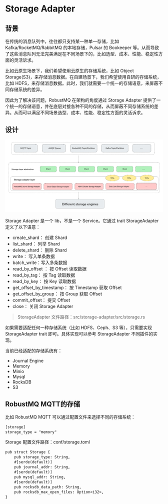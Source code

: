 # Storage Adapter
## 背景
在传统的消息队列中，往往都只支持某一种单一存储，比如 Kafka/RocketMQ/RabbitMQ 的本地存储，Pulsar 的 Bookeeper 等。从而导致了这些消息队列无法完美满足在不同场景下的，比如选型、成本、性能、稳定性方面的灵活诉求。

比如云原生场景下，我们希望使用云原生的存储系统，比如 Object Storage(S3)，来存储消息数据。在自建场景下，我们希望使用自研的存储系统，比如 HDFS，来存储消息数据。此时，我们就需要一个统一的存储语意，来屏蔽不同存储系统的差异。

因此为了解决该问题，RobustMQ 在架构的角度通过 Storage Adapter 提供了一个统一的存储语意，并在底层对接各种不同的存储，从而屏蔽不同存储系统的差异。从而可以满足不同场景选型、成本、性能、稳定性方面的灵活诉求。

## 设计
![image](../../images/storage-adapter.png)

Storage Adapter 是一个 lib，不是一个 Service。它通过 trait StorageAdapter 定义了以下语意：
- create_shard： 创建 Shard
- list_shard： 列举 Shard
- delete_shard： 删除 Shard
- write： 写入单条数据
- batch_write：写入多条数据
- read_by_offset ： 按 Offset 读取数据
- read_by_tag： 按 Tag 读取数据
- read_by_key： 按 Key 读取数据
- get_offset_by_timestamp： 按 Timestamp 获取 Offset
- get_offset_by_group： 按 Group 获取 Offset
- commit_offset： 提交 Offset
- close： 关闭 Storage Adapter

> StorageAdapter 文件路径：src/storage-adapter/src/storage.rs

如果需要适配任何一种存储系统（比如 HDFS、Ceph、S3 等），只需要实现 StorageAdapter trait 即可。具体实现可以参考 StorageAdapter 不同插件的实现。

当前已经适配的存储系统有：
- Journal Engine
- Memory
- Minio
- Mysql
- RocksDB
- S3

## RobustMQ MQTT的存储

比如 RobustMQ MQTT 可以通过配置文件来选择不同的存储系统：
```
[storage]
storage_type = "memory"
```

Storage 配置文件路径：conf/storage.toml
```
pub struct Storage {
    pub storage_type: String,
    #[serde(default)]
    pub journal_addr: String,
    #[serde(default)]
    pub mysql_addr: String,
    #[serde(default)]
    pub rocksdb_data_path: String,
    pub rocksdb_max_open_files: Option<i32>,
}
```